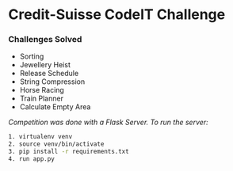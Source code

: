# Credit-Suisse CodeIT Challenge

### Challenges Solved
* Sorting	
* Jewellery Heist
* Release Schedule
* String Compression	
* Horse Racing
* Train Planner
* Calculate Empty Area

*Competition was done with a Flask Server. To run the server:*
```bash
1. virtualenv venv
2. source venv/bin/activate
3. pip install -r requirements.txt
4. run app.py
```
